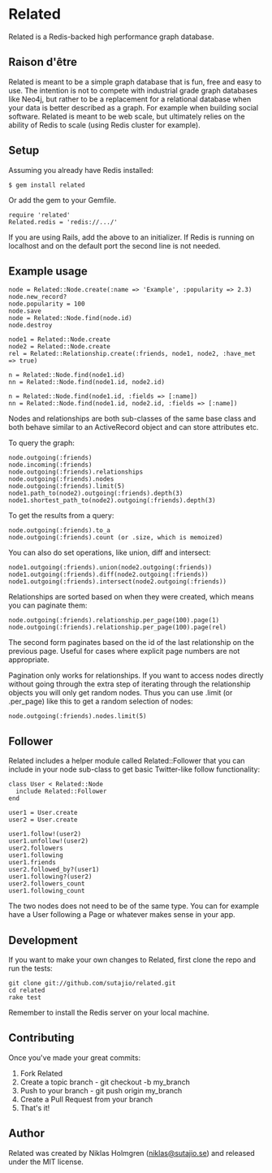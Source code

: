 Related
=======

Related is a Redis-backed high performance graph database.

Raison d'être
-------------

Related is meant to be a simple graph database that is fun, free and easy to
use. The intention is not to compete with industrial grade graph databases
like Neo4j, but rather to be a replacement for a relational database when your
data is better described as a graph. For example when building social
software. Related is meant to be web scale, but ultimately relies on the
ability of Redis to scale (using Redis cluster for example).

Setup
-----

Assuming you already have Redis installed:

    $ gem install related

Or add the gem to your Gemfile.

    require 'related'
    Related.redis = 'redis://.../'

If you are using Rails, add the above to an initializer. If Redis is running
on localhost and on the default port the second line is not needed.

Example usage
-------------

    node = Related::Node.create(:name => 'Example', :popularity => 2.3)
    node.new_record?
    node.popularity = 100
    node.save
    node = Related::Node.find(node.id)
    node.destroy

    node1 = Related::Node.create
    node2 = Related::Node.create
    rel = Related::Relationship.create(:friends, node1, node2, :have_met => true)

    n = Related::Node.find(node1.id)
    nn = Related::Node.find(node1.id, node2.id)

    n = Related::Node.find(node1.id, :fields => [:name])
    nn = Related::Node.find(node1.id, node2.id, :fields => [:name])

Nodes and relationships are both sub-classes of the same base class and both
behave similar to an ActiveRecord object and can store attributes etc.

To query the graph:

    node.outgoing(:friends)
    node.incoming(:friends)
    node.outgoing(:friends).relationships
    node.outgoing(:friends).nodes
    node.outgoing(:friends).limit(5)
    node1.path_to(node2).outgoing(:friends).depth(3)
    node1.shortest_path_to(node2).outgoing(:friends).depth(3)

To get the results from a query:

    node.outgoing(:friends).to_a
    node.outgoing(:friends).count (or .size, which is memoized)

You can also do set operations, like union, diff and intersect:

    node1.outgoing(:friends).union(node2.outgoing(:friends))
    node1.outgoing(:friends).diff(node2.outgoing(:friends))
    node1.outgoing(:friends).intersect(node2.outgoing(:friends))

Relationships are sorted based on when they were created, which means you can
paginate them:

    node.outgoing(:friends).relationship.per_page(100).page(1)
    node.outgoing(:friends).relationship.per_page(100).page(rel)

The second form paginates based on the id of the last relationship on the
previous page. Useful for cases where explicit page numbers are not
appropriate.

Pagination only works for relationships. If you want to access nodes directly
without going through the extra step of iterating through the relationship
objects you will only get random nodes. Thus you can use .limit (or .per_page)
like this to get a random selection of nodes:

    node.outgoing(:friends).nodes.limit(5)

Follower
--------

Related includes a helper module called Related::Follower that you can include
in your node sub-class to get basic Twitter-like follow functionality:

    class User < Related::Node
      include Related::Follower
    end

    user1 = User.create
    user2 = User.create

    user1.follow!(user2)
    user1.unfollow!(user2)
    user2.followers
    user1.following
    user1.friends
    user2.followed_by?(user1)
    user1.following?(user2)
    user2.followers_count
    user1.following_count

The two nodes does not need to be of the same type. You can for example have
a User following a Page or whatever makes sense in your app.

Development
-----------

If you want to make your own changes to Related, first clone the repo and
run the tests:

    git clone git://github.com/sutajio/related.git
    cd related
    rake test

Remember to install the Redis server on your local machine.

Contributing
------------

Once you've made your great commits:

1. Fork Related
2. Create a topic branch - git checkout -b my_branch
3. Push to your branch - git push origin my_branch
4. Create a Pull Request from your branch
5. That's it!

Author
------

Related was created by Niklas Holmgren (niklas@sutajio.se) and released under
the MIT license.
